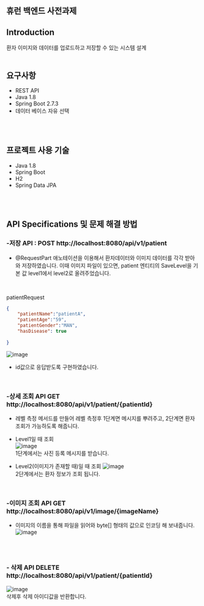 ## 휴런 **백엔드 사전과제**

## Introduction

환자 이미지와 데이터를 업로드하고 저장할 수 있는 시스템 설계
</br>
</br>


## 요구사항

- REST API
- Java 1.8
- Spring Boot 2.7.3
- 데이터 베이스 자유 선택
</br>
</br>


## 프로젝트 사용 기술
- Java 1.8
- Spring Boot
- H2
- Spring Data JPA
</br>
</br>


## **API Specifications 및 문제 해결 방법**

### -저장 API : POST http://localhost:8080/api/v1/patient
 - @RequestPart 애노테이션을 이용해서 환자데이터와 이미지 데이터를 각각 받아와 저장하였습니다. 이때 이미지 파일이 있으면, patient 엔티티의 SaveLevel을 기본 값 level1에서 level2로 올려주었습니다.
</br>

patientRequest
```json
{
    "patientName":"patientA",
    "patientAge":"59",
    "patientGender":"MAN",
    "hasDisease": true
		
}
```




![image](https://user-images.githubusercontent.com/69364279/185926929-bf1748a0-2baf-4241-87d9-664a9f511db6.png)
  - id값으로 응답받도록 구현하였습니다.

</br>

### -상세 조회 API GET http://localhost:8080/api/v1/patient/{patientId}
- 레벨 측정 메서드를 만들어 레벨 측정후 1단계면 메시지를 뿌려주고, 2단계면 환자 조회가 가능하도록 해줍니다.

- Level1일 때 조회  
![image](https://user-images.githubusercontent.com/69364279/186096793-4fa3d75e-bb42-47ad-9bf4-4d3a1ff9945e.png)
  </br>
  1단계에서는 사진 등록 메시지를 받습니다. 

- Level2(이미지가 존재할 때)일 때 조회
![image](https://user-images.githubusercontent.com/69364279/186044445-8fd5d844-0d61-4d37-8cf3-be9e6f1cf05c.png)
  </br>
  2단계에서는 환자 정보가 조회 됩니다. 
  
</br>

### -이미지 조회 API GET http://localhost:8080/api/v1/image/{imageName}
- 이미지의 이름을 통해 파일을 읽어와 byte[] 형태의 값으로 인코딩 해 보내줍니다. 
![image](https://user-images.githubusercontent.com/69364279/186042971-3f9b54b8-5bd6-47dd-9135-3c15e57feb4a.png)
</br>


</br>

### - 삭제 API DELETE http://localhost:8080/api/v1/patient/{patientId}
![image](https://user-images.githubusercontent.com/69364279/186047520-7c00c783-9080-4476-a167-51455dee7206.png)
</br>
삭제후 삭제 아이디값을 반환합니다. 

</br>
</br>






